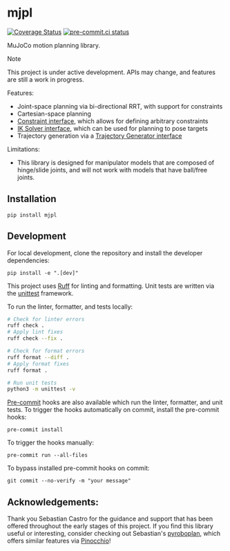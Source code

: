 # mjpl

[![Coverage Status](https://coveralls.io/repos/github/adlarkin/mjpl/badge.svg?branch=main)](https://coveralls.io/github/adlarkin/mjpl?branch=main)
[![pre-commit.ci status](https://results.pre-commit.ci/badge/github/adlarkin/mjpl/main.svg)](https://results.pre-commit.ci/latest/github/adlarkin/mjpl/main)

MuJoCo motion planning library.

> [!Note]
> This project is under active development.
> APIs may change, and features are still a work in progress.

Features:
- Joint-space planning via bi-directional RRT, with support for constraints
- Cartesian-space planning
- [Constraint interface](./src/mjpl/constraint/constraint_interface.py), which allows for defining arbitrary constraints
- [IK Solver interface](./src/mjpl/inverse_kinematics/ik_solver_interface.py), which can be used for planning to pose targets
- Trajectory generation via a [Trajectory Generator interface](./src/mjpl/trajectory/trajectory_interface.py)

Limitations:
- This library is designed for manipulator models that are composed of hinge/slide joints, and will not work with models that have ball/free joints.

## Installation

```
pip install mjpl
```

## Development

For local development, clone the repository and install the developer dependencies:
```
pip install -e ".[dev]"
```

This project uses [Ruff](https://docs.astral.sh/ruff/) for linting and formatting.
Unit tests are written via the [unittest](https://docs.python.org/3/library/unittest.html) framework.

To run the linter, formatter, and tests locally:
```bash
# Check for linter errors
ruff check .
# Apply lint fixes
ruff check --fix .

# Check for format errors
ruff format --diff .
# Apply format fixes
ruff format .

# Run unit tests
python3 -m unittest -v
```

[Pre-commit](https://pre-commit.com/) hooks are also available which run the linter, formatter, and unit tests.
To trigger the hooks automatically on commit, install the pre-commit hooks:
```
pre-commit install
```

To trigger the hooks manually:
```
pre-commit run --all-files
```

To bypass installed pre-commit hooks on commit:
```
git commit --no-verify -m "your message"
```

## Acknowledgements:

Thank you Sebastian Castro for the guidance and support that has been offered throughout the early stages of this project.
If you find this library useful or interesting, consider checking out Sebastian's [pyroboplan](https://github.com/sea-bass/pyroboplan), which offers similar features via [Pinocchio](https://github.com/stack-of-tasks/pinocchio)!
